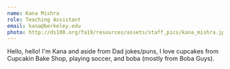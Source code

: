 ```yaml
---
name: Kana Mishra
role: Teaching Assistant
email: kana@berkeley.edu
photo: http://ds100.org/fa19/resources/assets/staff_pics/kana_mishra.jpg
---
```


Hello, hello! I'm Kana and aside from Dad jokes/puns, I love cupcakes from Cupcakin Bake Shop, playing soccer, and boba (mostly from Boba Guys).